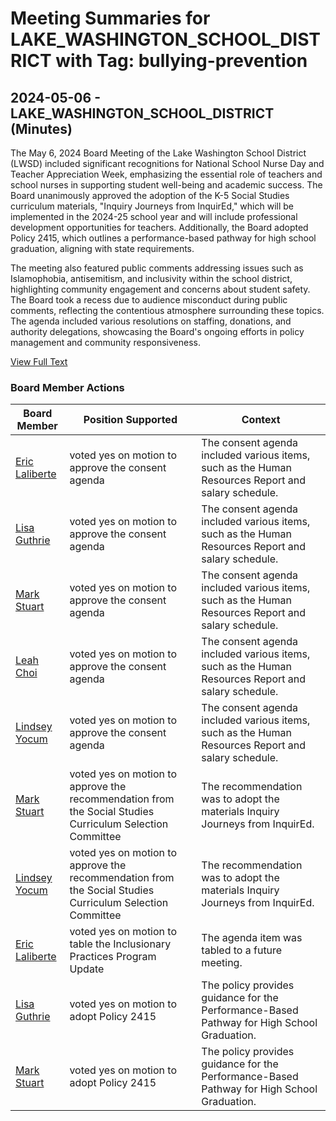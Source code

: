 # Meeting Summaries for LAKE_WASHINGTON_SCHOOL_DISTRICT with Tag: bullying-prevention

## 2024-05-06 - LAKE_WASHINGTON_SCHOOL_DISTRICT (Minutes)

The May 6, 2024 Board Meeting of the Lake Washington School District (LWSD) included significant recognitions for National School Nurse Day and Teacher Appreciation Week, emphasizing the essential role of teachers and school nurses in supporting student well-being and academic success. The Board unanimously approved the adoption of the K-5 Social Studies curriculum materials, "Inquiry Journeys from InquirEd," which will be implemented in the 2024-25 school year and will include professional development opportunities for teachers. Additionally, the Board adopted Policy 2415, which outlines a performance-based pathway for high school graduation, aligning with state requirements. 

The meeting also featured public comments addressing issues such as Islamophobia, antisemitism, and inclusivity within the school district, highlighting community engagement and concerns about student safety. The Board took a recess due to audience misconduct during public comments, reflecting the contentious atmosphere surrounding these topics. The agenda included various resolutions on staffing, donations, and authority delegations, showcasing the Board's ongoing efforts in policy management and community responsiveness.

[View Full Text](https://raw.githubusercontent.com/VoronoiPerspectives/WashingtonStateSchoolBoardExplorer/refs/heads/main/data/countries/usa/states/wa/counties/king/school_boards/lake_washington_school_district/2024/2024-05-06-minutes.txt)

### Board Member Actions

| Board Member | Position Supported | Context |
|--------------|--------------------|---------|
| [Eric Laliberte](board_member_131.md) | voted yes on motion to approve the consent agenda | The consent agenda included various items, such as the Human Resources Report and salary schedule. |
| [Lisa Guthrie](board_member_129.md) | voted yes on motion to approve the consent agenda | The consent agenda included various items, such as the Human Resources Report and salary schedule. |
| [Mark Stuart](board_member_132.md) | voted yes on motion to approve the consent agenda | The consent agenda included various items, such as the Human Resources Report and salary schedule. |
| [Leah Choi](board_member_128.md) | voted yes on motion to approve the consent agenda | The consent agenda included various items, such as the Human Resources Report and salary schedule. |
| [Lindsey Yocum](board_member_130.md) | voted yes on motion to approve the consent agenda | The consent agenda included various items, such as the Human Resources Report and salary schedule. |
| [Mark Stuart](board_member_132.md) | voted yes on motion to approve the recommendation from the Social Studies Curriculum Selection Committee | The recommendation was to adopt the materials Inquiry Journeys from InquirEd. |
| [Lindsey Yocum](board_member_130.md) | voted yes on motion to approve the recommendation from the Social Studies Curriculum Selection Committee | The recommendation was to adopt the materials Inquiry Journeys from InquirEd. |
| [Eric Laliberte](board_member_131.md) | voted yes on motion to table the Inclusionary Practices Program Update | The agenda item was tabled to a future meeting. |
| [Lisa Guthrie](board_member_129.md) | voted yes on motion to adopt Policy 2415 | The policy provides guidance for the Performance-Based Pathway for High School Graduation. |
| [Mark Stuart](board_member_132.md) | voted yes on motion to adopt Policy 2415 | The policy provides guidance for the Performance-Based Pathway for High School Graduation. |

